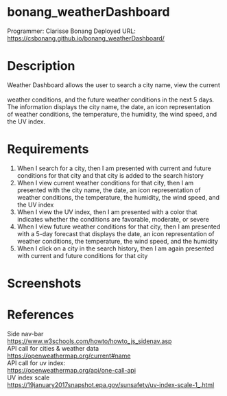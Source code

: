 # bonang_weatherDashboard
Programmer: Clarisse Bonang 
Deployed URL: https://csbonang.github.io/bonang_weatherDashboard/

# Description 
Weather Dashboard allows the user to search a city name, view the current <br>  
weather conditions, and the future weather conditions in the next 5 days. <br> 
The information displays the city name, the date, an icon representation <br> 
of weather conditions, the temperature, the humidity, the wind speed, and the UV index. <br> 

# Requirements 
1. When I search for a city, then I am presented with current and future conditions for that city and that city is added to the search history
2. When I view current weather conditions for that city, then I am presented with the city name, the date, an icon representation of weather conditions, the temperature, the humidity, the wind speed, and the UV index
3. When I view the UV index, then I am presented with a color that indicates whether the conditions are favorable, moderate, or severe
4. When I view future weather conditions for that city, then I am presented with a 5-day forecast that displays the date, an icon representation of weather conditions, the temperature, the wind speed, and the humidity
5. When I click on a city in the search history, then I am again presented with current and future conditions for that city
# Screenshots 


# References
Side nav-bar <br> 
https://www.w3schools.com/howto/howto_js_sidenav.asp<br> 
API call for cities & weather data <br> 
https://openweathermap.org/current#name<br> 
API call for uv index: <br> 
https://openweathermap.org/api/one-call-api<br> 
UV index scale <br> 
https://19january2017snapshot.epa.gov/sunsafety/uv-index-scale-1_.html<br> 


